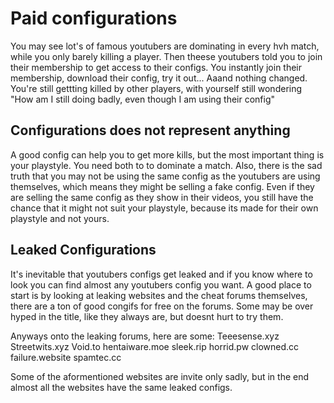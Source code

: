 # Paid configurations

You may see lot's of famous youtubers are dominating in every hvh match, while you only barely killing a player. Then theese youtubers told you to join their membership to get access to their configs. You instantly join their membership, download their config, try it out... Aaand nothing changed. You're still gettting killed by other players, with yourself still wondering "How am I still doing badly, even though I am using their config"

## Configurations does not represent anything
A good config can help you to get more kills, but the most important thing is your playstyle. You need both to to dominate a match. Also, there is the sad truth that you may not be using the same config as the youtubers are using themselves, which means they might be selling a fake config. Even if they are selling the same config as they show in their videos, you still have the chance that it might not suit your playstyle, because its made for their own playstyle and not yours.

## Leaked Configurations
It's inevitable that youtubers configs get leaked and if you know where to look you can find almost any youtubers config you want. A good place to start is by looking at leaking websites and the cheat forums themselves, there are a ton of good congifs for free on the forums. Some may be over hyped in the title, like they always are, but doesnt hurt to try them.

Anyways onto the leaking forums, here are some:
Teeesense.xyz
Streetwits.xyz
Void.to
hentaiware.moe
sleek.rip
horrid.pw
clowned.cc
failure.website
spamtec.cc

Some of the aformentioned websites are invite only sadly, but in the end almost all the websites have the same leaked configs.